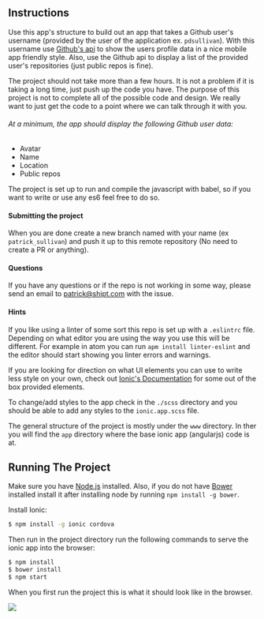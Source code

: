 

## Instructions

Use this app's structure to build out an app that takes a Github user's username (provided by the user of the application ex. `pdsullivan`). With this username use [Github's api](https://developer.github.com/v3/) to show the users profile data in a nice mobile app friendly style. Also, use the Github api to display a list of the provided user's repositories (just public repos is fine).

The project should not take more than a few hours. It is not a problem if it is taking a long time, just push up the code you have. The purpose of this project is not to complete all of the possible code and design. We really want to just get the code to a point where we can talk through it with you.

###### At a minimum, the app should display the following Github user data:
  - Avatar
  - Name
  - Location
  - Public repos

The project is set up to run and compile the javascript with babel, so if you want to write or use any es6 feel free to do so.

#### Submitting the project

When you are done create a new branch named with your name (ex `patrick_sullivan`) and push it up to this remote repository (No need to create a PR or anything).

#### Questions

If you have any questions or if the repo is not working in some way, please send an email to patrick@shipt.com with the issue.

#### Hints

If you like using a linter of some sort this repo is set up with a `.eslintrc` file. Depending on what editor you are using the way you use this will be different. For example in atom you can run `apm install linter-eslint` and the editor should start showing you linter errors and warnings.

If you are looking for direction on what UI elements you can use to write less style on your own, check out [Ionic's Documentation](http://ionicframework.com/docs/components/) for some out of the box provided elements.

To change/add styles to the app check in the `./scss` directory and you should be able to add any styles to the `ionic.app.scss` file.

The general structure of the project is mostly under the `www` directory. In ther you will find the `app` directory where the base ionic app (angularjs) code is at.

## Running The Project

Make sure you have [Node.js](https://nodejs.org/en/) installed. Also, if you do not have [Bower](https://bower.io/) installed install it after installing node by running `npm install -g bower`.

Install Ionic:

```bash
$ npm install -g ionic cordova
```

Then run in the project directory run the following commands to serve the ionic app into the browser:

```bash
$ npm install
$ bower install
$ npm start
```

When you first run the project this is what it should look like in the browser.

![](app-start-view.png)
